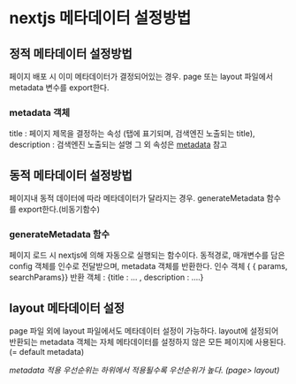 # nextjs 메타데이터 설정방법

## 정적 메타데이터 설정방법

페이지 배포 시 이미 메타데이터가 결정되어있는 경우.
page 또는 layout 파일에서 metadata 변수를 export한다.

### metadata 객체

title : 페이지 제목을 결정하는 속성 (탭에 표기되며, 검색엔진 노출되는 title),
description : 검색엔진 노출되는 설명
그 외 속성은 [metadata](https://nextjs.org/docs/app/building-your-application/optimizing/metadata) 참고

## 동적 메타데이터 설정방법

페이지내 동적 데이터에 따라 메타데이터가 달라지는 경우.
generateMetadata 함수를 export한다.(비동기함수)

### generateMetadata 함수

페이지 로드 시 nextjs에 의해 자동으로 실행되는 함수이다.
동적경로, 매개변수를 담은 config 객체를 인수로 전달받으며, metadata 객체를 반환한다.
인수 객체 { { params, searchParams}}
반환 객체 : {title : … , description : ….}

## layout 메타데이터 설정

page 파일 외에 layout 파일에서도 메타데이터 설정이 가능하다.
layout에 설정되어 반환되는 metadata 객체는 자체 메타데이터를 설정하지 않은 모든 페이지에 사용된다. (= default metadata)

_metadata 적용 우선순위는 하위에서 적용될수록 우선순위가 높다. (page> layout)_
